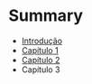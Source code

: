 # Summary

* [Introdução](README.md)
* [Capítulo 1](chapter1.md)
* [Capítulo 2](capitulo_2.md)
* Capítulo 3

